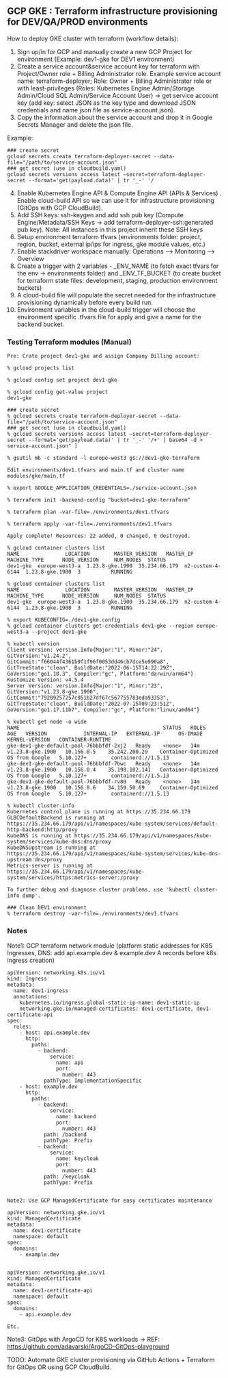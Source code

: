 
## GCP GKE : Terraform infrastructure provisioning for DEV/QA/PROD environments

How to deploy GKE cluster with terraform (workflow details):
1. Sign up/in for GCP and manually create a new GCP Project for environment (Example: dev1-gke for DEV1 environment)
2. Create a service account&service account key for terraform with Project/Owner role + Billing Administrator role. Example service
account name: terraform-deployer; Role: Owner + Billing Administrator role or with least-privileges (Roles: Kubernetes Engine
Admin/Storage Admin/Cloud SQL Admin/Service Account User) -> get service account key (add key: select JSON as the key type and
download JSON credentials and name json file as service-account.json).
3. Copy the information about the service account and drop it in Google Secrets Manager and delete the json file.

Example:
```
### create secret
gcloud secrets create terraform-deployer-secret --data-file="/path/to/service-account.json"
### get secret (use in cloudbuild.yaml)
gcloud secrets versions access latest —secret=terraform-deployer-secret --format='get(payload.data)' | tr '_-' '/
```
4. Enable Kubernetes Engine API & Compute Engine API (APIs & Services) . Enable cloud-build API so we can use it for infrastructure
provisioning (GitOps with GCP CloudBuild).
5. Add SSH keys: ssh-keygen and add ssh pub key (Compute Engine/Metadata/SSH Keys -> add terraform-deployer-ssh:generated pub
key). Note: All instances in this project inherit these SSH keys
6. Setup environment terraform tfvars (environments folder: project, region, bucket, external ip/ips for ingress, gke module values, etc.)
7. Enable stackdriver workspace manually: Operations --> Monitoring --> Overview
8. Create a trigger with 2 variables - _ENV_NAME (to fetch exact tfvars for the env -> environments folder) and _ENV_TF_BUCKET (to
create bucket for terraform state files: development, staging, production environment buckets)
9. A cloud-build file will populate the secret needed for the infrastructure provisioning dynamically before every build run.
10. Environment variables in the cloud-build trigger will choose the environment specific .tfvars file for apply and give a name for the backend
bucket.

### Testing Terraform modules (Manual)

```
Pre: Crate project dev1-gke and assign Company Billing account: 

% gcloud projects list

% gcloud config set project dev1-gke

% gcloud config get-value project
dev1-gke

### create secret
% gcloud secrets create terraform-deployer-secret --data-file="/path/to/service-account.json"
### get secret (use in cloudbuild.yaml)
% gcloud secrets versions access latest —secret=terraform-deployer-secret --format='get(payload.data)' | tr '_-' '/+' | base64 -d > service-account.json" ]

% gsutil mb -c standard -l europe-west3 gs://dev1-gke-terraform

Edit environments/dev1.tfvars and main.tf and cluster name modules/gke/main.tf

% export GOOGLE_APPLICATION_CREDENTIALS=./service-account.json 

% terraform init -backend-config "bucket=dev1-gke-terraform"

% terraform plan -var-file=./environments/dev1.tfvars

% terraform apply -var-file=./environments/dev1.tfvars

Apply complete! Resources: 22 added, 0 changed, 0 destroyed.

% gcloud container clusters list
NAME               LOCATION        MASTER_VERSION   MASTER_IP      MACHINE_TYPE      NODE_VERSION     NUM_NODES  STATUS
dev1-gke  europe-west3-a  1.23.8-gke.1900  35.234.66.179  n2-custom-4-6144  1.23.8-gke.1900  3          RUNNING

% gcloud container clusters list
NAME               LOCATION        MASTER_VERSION   MASTER_IP      MACHINE_TYPE      NODE_VERSION     NUM_NODES  STATUS
dev1-gke  europe-west3-a  1.23.8-gke.1900  35.234.66.179  n2-custom-4-6144  1.23.8-gke.1900  3          RUNNING

% export KUBECONFIG=./dev1-gke.config
% gcloud container clusters get-credentials dev1-gke --region europe-west3-a --project dev1-gke

% kubectl version
Client Version: version.Info{Major:"1", Minor:"24", GitVersion:"v1.24.2", GitCommit:"f66044f4361b9f1f96f0053dd46cb7dce5e990a8", GitTreeState:"clean", BuildDate:"2022-06-15T14:22:29Z", GoVersion:"go1.18.3", Compiler:"gc", Platform:"darwin/arm64"}
Kustomize Version: v4.5.4
Server Version: version.Info{Major:"1", Minor:"23", GitVersion:"v1.23.8-gke.1900", GitCommit:"79209257257c051b27df67c567755783eda93353", GitTreeState:"clean", BuildDate:"2022-07-15T09:23:51Z", GoVersion:"go1.17.11b7", Compiler:"gc", Platform:"linux/amd64"}

% kubectl get node -o wide
NAME                                               STATUS   ROLES    AGE   VERSION            INTERNAL-IP   EXTERNAL-IP      OS-IMAGE                             KERNEL-VERSION   CONTAINER-RUNTIME
gke-dev1-gke-default-pool-76bbbfdf-2xj2   Ready    <none>   14m   v1.23.8-gke.1900   10.156.0.5    35.242.200.29    Container-Optimized OS from Google   5.10.127+        containerd://1.5.13
gke-dev1-gke-default-pool-76bbbfdf-7bwc   Ready    <none>   14m   v1.23.8-gke.1900   10.156.0.4    35.198.102.141   Container-Optimized OS from Google   5.10.127+        containerd://1.5.13
gke-dev1-gke-default-pool-76bbbfdf-rv80   Ready    <none>   14m   v1.23.8-gke.1900   10.156.0.6    34.159.50.69     Container-Optimized OS from Google   5.10.127+        containerd://1.5.13

% kubectl cluster-info    
Kubernetes control plane is running at https://35.234.66.179
GLBCDefaultBackend is running at https://35.234.66.179/api/v1/namespaces/kube-system/services/default-http-backend:http/proxy
KubeDNS is running at https://35.234.66.179/api/v1/namespaces/kube-system/services/kube-dns:dns/proxy
KubeDNSUpstream is running at https://35.234.66.179/api/v1/namespaces/kube-system/services/kube-dns-upstream:dns/proxy
Metrics-server is running at https://35.234.66.179/api/v1/namespaces/kube-system/services/https:metrics-server:/proxy

To further debug and diagnose cluster problems, use 'kubectl cluster-info dump'.

### Clean DEV1 environment
% terraform destroy -var-file=./environments/dev1.tfvars
```
### Notes

Note1: GCP terraform network module (platform static addresses for K8S Ingresses, DNS: add api.example.dev & example.dev A records before k8s ingress creation)
```
apiVersion: networking.k8s.io/v1
kind: Ingress
metadata:
  name: dev1-ingress
  annotations:
    kubernetes.io/ingress.global-static-ip-name: dev1-static-ip
    networking.gke.io/managed-certificates: dev1-certificate, dev1-certificate-api
spec:
  rules:
    - host: api.example.dev
      http:
        paths:
          - backend:
              service:
                name: api
                port:
                  number: 443
            pathType: ImplementationSpecific
    - host: example.dev
      http:
        paths:
          - backend:
              service:
                name: backend
                port:
                  number: 443
            path: /backend
            pathType: Prefix
          - backend:
              service:
                name: keycloak
                port:
                  number: 443
            path: /keycloak
            pathType: Prefix


Note2: Use GCP ManagedCertificate for easy certificates maintenance 

apiVersion: networking.gke.io/v1
kind: ManagedCertificate
metadata:
  name: dev1-certificate
  namespace: default
spec:
  domains:
    - example.dev


apiVersion: networking.gke.io/v1
kind: ManagedCertificate
metadata:
  name: dev1-certificate-api
  namespace: default
spec:
  domains:
    - api.example.dev

Etc.
```

Note3: GitOps with ArgoCD for K8S workloads -> REF: https://github.com/adavarski/ArgoCD-GitOps-playground


TODO: Automate GKE cluster provisioning via GitHub Actions + Terraform for GitOps OR using GCP CloudBuild.
